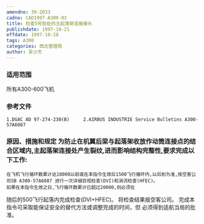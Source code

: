 ```yaml
---
amendno: 39-2033
cadno: CAD1997-A300-03
title: 检查5号肋处的主起落架连接接头
publishdate: 1997-10-21
effdate: 1997-10-28
tags: A300
categories: 西北管理局
author: 吴少杰
---
```


### 适用范围 
所有A300-600飞机

<!--more-->
### 参考文件
    1.DGAC AD 97-274-230(B)     2.AIRBUS INDUSTRIE Service Bulletins A300-57A6087 

### 原因、措施和规定 为防止在机翼后梁与起落架收放作动筒连接点的结合区域内,主起落架连接处产生裂纹,进而影响结构完整性,要求完成以下工作: 
    在飞机飞行循环数累计达18000以前或在本指令生效后1500飞行循环内,以后到为准,按空客公司SB A300-57A6087 进行一次详细目视检查(DVI)和涡流检查(HFEC)。 
    如果在本指令生效之日,飞行循环数累计已超过20000,则必须在
随后的500飞行起落内完成检查(DVI+HFEC)。    将检查结果报空客公司。     完成本指令可采取能保证安全的替代方法或调整完成的时间，但
必须得到适航当局的批准。
